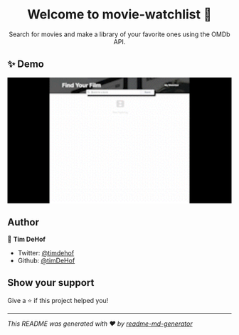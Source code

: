 <h1 align="center">Welcome to movie-watchlist 👋</h1>
<p align="center">
Search for movies and make a library of your favorite ones using the OMDb API.</
</p>

## ✨ Demo

<p align="center">
    <img width='700' align="center" src='assets/MovieWatchlistDemo.gif' alt="homepage"/>
</p>

## Author

👤 **Tim DeHof**

- Twitter: [@timdehof](https://twitter.com/timdehof)
- Github: [@timDeHof](https://github.com/timDeHof)

## Show your support

<p></p>
Give a ⭐️ if this project helped you!

---

_This README was generated with ❤️ by [readme-md-generator](https://github.com/kefranabg/readme-md-generator)_
